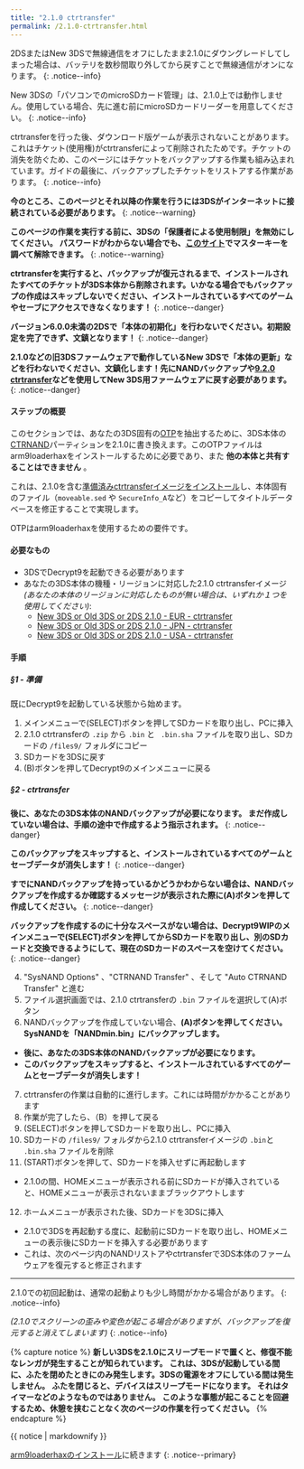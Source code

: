 ```yaml
---
title: "2.1.0 ctrtransfer"
permalink: /2.1.0-ctrtransfer.html
---
```


2DSまたはNew 3DSで無線通信をオフにしたまま2.1.0にダウングレードしてしまった場合は、バッテリを数秒間取り外してから戻すことで無線通信がオンになります。
{: .notice--info}

New 3DSの「パソコンでのmicroSDカード管理」は、2.1.0上では動作しません。使用している場合、先に進む前にmicroSDカードリーダーを用意してください。
{: .notice--info}

ctrtransferを行った後、ダウンロード版ゲームが表示されないことがあります。これはチケット(使用権)がctrtransferによって削除されたためです。チケットの消失を防ぐため、このページにはチケットをバックアップする作業も組み込まれています。ガイドの最後に、バックアップしたチケットをリストアする作業があります。
{: .notice--info}

**今のところ、このページとそれ以降の作業を行うには3DSがインターネットに接続されている必要があります。**
{: .notice--warning}

**このページの作業を実行する前に、3DSの「保護者による使用制限」を無効にしてください。 パスワードがわからない場合でも、[このサイト](https://mkey.salthax.org/)でマスターキーを調べて解除できます。**
{: .notice--warning}

**ctrtransferを実行すると、バックアップが復元されるまで、インストールされたすべてのチケットが3DS本体から削除されます。いかなる場合でもバックアップの作成はスキップしないでください、インストールされているすべてのゲームやセーブにアクセスできなくなります！**
{: .notice--danger}

**バージョン6.0.0未満の2DSで「本体の初期化」を行わないでください。初期設定を完了できず、文鎮となります！**
{: .notice--danger}

**2.1.0などの旧3DSファームウェアで動作しているNew 3DSで「本体の更新」などを行わないでください、文鎮化します！先にNANDバックアップや[9.2.0 ctrtransfer](9.2.0-ctrtransfer)などを使用してNew 3DS用ファームウェアに戻す必要があります。**
{: .notice--danger}

#### ステップの概要

このセクションでは、あなたの3DS固有の[OTP](otp-info)を抽出するために、3DS本体の[CTRNAND](https://www.3dbrew.org/wiki/Flash_Filesystem#CTR_partition)パーティションを2.1.0に書き換えます。このOTPファイルはarm9loaderhaxをインストールするために必要であり、また **他の本体と共有することはできません** 。

これは、2.1.0を含む[準備済みctrtransferイメージをインストール](https://www.reddit.com/r/3dshacks/comments/4zhe4a/)し、本体固有のファイル（`moveable.sed` や `SecureInfo_A`など）をコピーしてタイトルデータベースを修正することで実現します。

OTPはarm9loaderhaxを使用するための要件です。

#### 必要なもの

* 3DSでDecrypt9を起動できる必要があります
* あなたの3DS本体の機種・リージョンに対応した2.1.0 ctrtransferイメージ
*(あなたの本体のリージョンに対応したものが無い場合は、いずれか１つを使用してください)*:
  +    [New 3DS or Old 3DS or 2DS 2.1.0 - EUR - ctrtransfer](magnet:?xt=urn:btih:89acc9c1b488b8b38251de0ddf07975d6bd354a1&dn=2.1.0-4E%5Fctrtransfer%5Fo3ds.zip&tr=udp%3A%2F%2Ftracker.coppersurfer.tk%3A6969%2Fannounce&tr=udp%3A%2F%2Ftracker.opentrackr.org%3A1337%2Fannounce&tr=http%3A%2F%2Ftracker.opentrackr.org%3A1337%2Fannounce&tr=udp%3A%2F%2Fzer0day.ch%3A1337%2Fannounce&tr=udp%3A%2F%2Ftracker.leechers-paradise.org%3A6969%2Fannounce&tr=http%3A%2F%2Fexplodie.org%3A6969%2Fannounce&tr=udp%3A%2F%2Fexplodie.org%3A6969%2Fannounce&tr=udp%3A%2F%2F9.rarbg.com%3A2710%2Fannounce&tr=udp%3A%2F%2Fp4p.arenabg.com%3A1337%2Fannounce&tr=http%3A%2F%2Fp4p.arenabg.com%3A1337%2Fannounce&tr=udp%3A%2F%2Ftracker.aletorrenty.pl%3A2710%2Fannounce&tr=http%3A%2F%2Ftracker.aletorrenty.pl%3A2710%2Fannounce&tr=http%3A%2F%2Ftracker1.wasabii.com.tw%3A6969%2Fannounce&tr=http%3A%2F%2Ftracker.baravik.org%3A6970%2Fannounce&tr=http%3A%2F%2Ftracker.tfile.me%2Fannounce&tr=udp%3A%2F%2Ftorrent.gresille.org%3A80%2Fannounce&tr=http%3A%2F%2Ftorrent.gresille.org%2Fannounce&tr=udp%3A%2F%2Ftracker.yoshi210.com%3A6969%2Fannounce&tr=udp%3A%2F%2Ftracker.tiny-vps.com%3A6969%2Fannounce&tr=udp%3A%2F%2Ftracker.filetracker.pl%3A8089%2Fannounce)     
  +    [New 3DS or Old 3DS or 2DS 2.1.0 - JPN - ctrtransfer](magnet:?xt=urn:btih:3dbb9c9c85a33c6242f424dcbaebcacdd8a5912b&dn=2.1.0-4J%5Fctrtransfer%5Fo3ds.zip&tr=udp%3A%2F%2Ftracker.coppersurfer.tk%3A6969%2Fannounce&tr=udp%3A%2F%2Ftracker.opentrackr.org%3A1337%2Fannounce&tr=http%3A%2F%2Ftracker.opentrackr.org%3A1337%2Fannounce&tr=udp%3A%2F%2Fzer0day.ch%3A1337%2Fannounce&tr=udp%3A%2F%2Ftracker.leechers-paradise.org%3A6969%2Fannounce&tr=http%3A%2F%2Fexplodie.org%3A6969%2Fannounce&tr=udp%3A%2F%2Fexplodie.org%3A6969%2Fannounce&tr=udp%3A%2F%2F9.rarbg.com%3A2710%2Fannounce&tr=udp%3A%2F%2Fp4p.arenabg.com%3A1337%2Fannounce&tr=http%3A%2F%2Fp4p.arenabg.com%3A1337%2Fannounce&tr=udp%3A%2F%2Ftracker.aletorrenty.pl%3A2710%2Fannounce&tr=http%3A%2F%2Ftracker.aletorrenty.pl%3A2710%2Fannounce&tr=http%3A%2F%2Ftracker1.wasabii.com.tw%3A6969%2Fannounce&tr=http%3A%2F%2Ftracker.baravik.org%3A6970%2Fannounce&tr=http%3A%2F%2Ftracker.tfile.me%2Fannounce&tr=udp%3A%2F%2Ftorrent.gresille.org%3A80%2Fannounce&tr=http%3A%2F%2Ftorrent.gresille.org%2Fannounce&tr=udp%3A%2F%2Ftracker.yoshi210.com%3A6969%2Fannounce&tr=udp%3A%2F%2Ftracker.tiny-vps.com%3A6969%2Fannounce&tr=udp%3A%2F%2Ftracker.filetracker.pl%3A8089%2Fannounce)     
  +    [New 3DS or Old 3DS or 2DS 2.1.0 - USA - ctrtransfer](magnet:?xt=urn:btih:1609ce9ee7b0ed9b6dea0b3e7cca4fc52dad6ff4&dn=2.1.0-4U%5Fctrtransfer%5Fo3ds.zip&tr=udp%3A%2F%2Ftracker.coppersurfer.tk%3A6969%2Fannounce&tr=udp%3A%2F%2Ftracker.opentrackr.org%3A1337%2Fannounce&tr=http%3A%2F%2Ftracker.opentrackr.org%3A1337%2Fannounce&tr=udp%3A%2F%2Fzer0day.ch%3A1337%2Fannounce&tr=udp%3A%2F%2Ftracker.leechers-paradise.org%3A6969%2Fannounce&tr=http%3A%2F%2Fexplodie.org%3A6969%2Fannounce&tr=udp%3A%2F%2Fexplodie.org%3A6969%2Fannounce&tr=udp%3A%2F%2F9.rarbg.com%3A2710%2Fannounce&tr=udp%3A%2F%2Fp4p.arenabg.com%3A1337%2Fannounce&tr=http%3A%2F%2Fp4p.arenabg.com%3A1337%2Fannounce&tr=udp%3A%2F%2Ftracker.aletorrenty.pl%3A2710%2Fannounce&tr=http%3A%2F%2Ftracker.aletorrenty.pl%3A2710%2Fannounce&tr=http%3A%2F%2Ftracker1.wasabii.com.tw%3A6969%2Fannounce&tr=http%3A%2F%2Ftracker.baravik.org%3A6970%2Fannounce&tr=http%3A%2F%2Ftracker.tfile.me%2Fannounce&tr=udp%3A%2F%2Ftorrent.gresille.org%3A80%2Fannounce&tr=http%3A%2F%2Ftorrent.gresille.org%2Fannounce&tr=udp%3A%2F%2Ftracker.yoshi210.com%3A6969%2Fannounce&tr=udp%3A%2F%2Ftracker.tiny-vps.com%3A6969%2Fannounce&tr=udp%3A%2F%2Ftracker.filetracker.pl%3A8089%2Fannounce)

#### 手順

##### §1 - 準備

既にDecrypt9を起動している状態から始めます。

1. メインメニューで(SELECT)ボタンを押してSDカードを取り出し、PCに挿入
2. 2.1.0 ctrtransferの `.zip` から `.bin` と ` .bin.sha` ファイルを取り出し、SDカードの `/files9/` フォルダにコピー
3. SDカードを3DSに戻す
4. (B)ボタンを押してDecrypt9のメインメニューに戻る

##### §2 - ctrtransfer

**後に、あなたの3DS本体のNANDバックアップが必要になります。 まだ作成していない場合は、手順の途中で作成するよう指示されます。**
{: .notice--danger}

**このバックアップをスキップすると、インストールされているすべてのゲームとセーブデータが消失します！**
{: .notice--danger}

**すでにNANDバックアップを持っているかどうかわからない場合は、NANDバックアップを作成するか確認するメッセージが表示された際に(A)ボタンを押して作成してください。**
{: .notice--danger}

**バックアップを作成するのに十分なスペースがない場合は、Decrypt9WIPのメインメニューで(SELECT)ボタンを押してからSDカードを取り出し、別のSDカードと交換できるようにして、現在のSDカードのスペースを空けてください。**
{: .notice--danger}

4. "SysNAND Options" 、"CTRNAND Transfer" 、そして "Auto CTRNAND Transfer" と進む
5. ファイル選択画面では、2.1.0 ctrtransferの `.bin` ファイルを選択して(A)ボタン
6. NANDバックアップを作成していない場合、**(A)ボタンを押してください。SysNANDを「NANDmin.bin」にバックアップします。**
  + **後に、あなたの3DS本体のNANDバックアップが必要になります。**
  + **このバックアップをスキップすると、インストールされているすべてのゲームとセーブデータが消失します！**
7. ctrtransferの作業は自動的に進行します。これには時間がかかることがあります
8. 作業が完了したら、（B）を押して戻る
9. (SELECT)ボタンを押してSDカードを取り出し、PCに挿入
9. SDカードの `/files9/` フォルダから2.1.0 ctrtransferイメージの `.bin`と` .bin.sha` ファイルを削除
11. (START)ボタンを押して、SDカードを挿入せずに再起動します
  + 2.1.0の間、HOMEメニューが表示される前にSDカードが挿入されていると、HOMEメニューが表示されないままブラックアウトします
12. ホームメニューが表示された後、SDカードを3DSに挿入
  + 2.1.0で3DSを再起動する度に、起動前にSDカードを取り出し、HOMEメニューの表示後にSDカードを挿入する必要があります
  + これは、次のページ内のNANDリストアやctrtransferで3DS本体のファームウェアを復元すると修正されます

___

2.1.0での初回起動は、通常の起動よりも少し時間がかかる場合があります。
{: .notice--info}

*(2.1.0でスクリーンの歪みや変色が起こる場合がありますが、バックアップを復元すると消えてしまいます)*
{: .notice--info}

{% capture notice %}
**新しい3DSを2.1.0にスリープモードで置くと、修復不能なレンガが発生することが知られています。**
**これは、3DSが起動している間に、ふたを閉めたときにのみ発生します。3DSの電源をオフにしている間は発生しません。**
**ふたを閉じると、デバイスはスリープモードになります。 それはタイマーなどのようなものではありません。**
**このような事態が起こることを回避するため、休憩を挟むことなく次のページの作業を行ってください。**
{% endcapture %}

<div class="notice--danger">{{ notice | markdownify }}</div>

[arm9loaderhaxのインストール](installing-arm9loaderhax)に続きます
{: .notice--primary}
